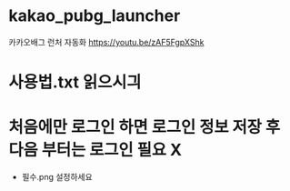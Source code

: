 # kakao_pubg_launcher
카카오배그 런처 자동화
https://youtu.be/zAF5FgpXShk
# 사용법.txt 읽으시긔
# 처음에만 로그인 하면 로그인 정보 저장 후 다음 부터는 로그인 필요 X
- 필수.png 설정하세요

